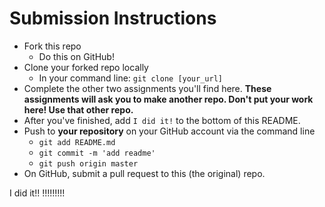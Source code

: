 # Submission Instructions

* Fork this repo
  - Do this on GitHub!
* Clone your forked repo locally
  - In your command line: `git clone [your_url]`
* Complete the other two assignments you'll find here. **These assignments will ask you to make another repo. Don't put your work here! Use that other repo.**
* After you've finished, add `I did it!` to the bottom of this README.
* Push to **your repository** on your GitHub account via the command line
  - `git add README.md`
  - `git commit -m 'add readme'`
  - `git push origin master`
* On GitHub, submit a pull request to this (the original) repo.


I did it!! !!!!!!!!!
